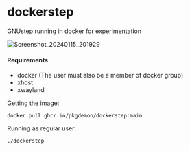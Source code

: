# dockerstep
GNUstep running in docker for experimentation

![Screenshot_20240115_201929](https://github.com/pkgdemon/dockerstep/assets/4109732/85f80b20-fb79-49c2-abd3-86da280f2eba)

#### Requirements

* docker (The user must also be a member of docker group)
* xhost
* xwayland

Getting the image:
```
docker pull ghcr.io/pkgdemon/dockerstep:main
```

Running as regular user:

```
./dockerstep
```
